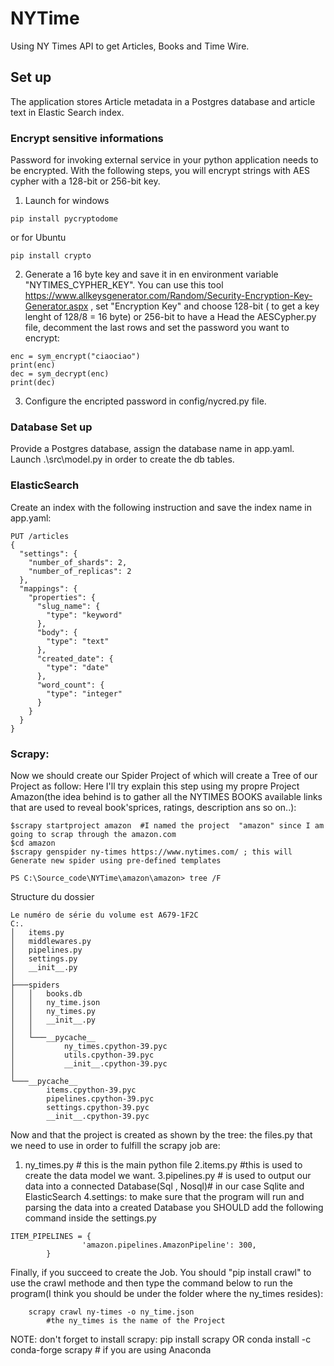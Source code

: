 # NYTime
Using NY Times API to get Articles, Books and Time Wire.
## Set up
The application stores Article metadata in a Postgres database and article text in Elastic Search index.
### Encrypt sensitive informations
Password for invoking external service in your python application needs to be encrypted. With the following steps, you will encrypt strings with AES cypher with a 128-bit or 256-bit key.
1. Launch for windows
```
pip install pycryptodome
```
or for Ubuntu
```
pip install crypto
```
2. Generate a 16 byte key and save it in en environment variable "NYTIMES_CYPHER_KEY". You can use this tool https://www.allkeysgenerator.com/Random/Security-Encryption-Key-Generator.aspx , set "Encryption Key" and choose 128-bit ( to get a key lenght of 128/8 = 16 byte) or 256-bit to have a
Head the AESCypher.py file, decomment the last rows and set the password you want to encrypt:
```
enc = sym_encrypt("ciaociao")
print(enc)
dec = sym_decrypt(enc)
print(dec)
```
3. Configure the encripted password in config/nycred.py file.
### Database Set up
Provide a Postgres database, assign the database name in app.yaml.
Launch .\src\model.py in order to create the db tables.
### ElasticSearch
Create an index with the following instruction and save the index name in app.yaml:
```
PUT /articles
{
  "settings": {
    "number_of_shards": 2,
    "number_of_replicas": 2
  },
  "mappings": {
    "properties": {
      "slug_name": {
        "type": "keyword"
      },
      "body": {
        "type": "text"
      },
      "created_date": {
        "type": "date"
      },
      "word_count": {
        "type": "integer"
      }
    }
  }
}
```
### Scrapy:
Now we should create our Spider Project of which will create a Tree of our Project as follow:
Here I'll try explain this step using my propre Project Amazon(the idea behind is to gather all the NYTIMES BOOKS available links that are used to reveal book'sprices, ratings, description ans so on..):
```
$scrapy startproject amazon  #I named the project  "amazon" since I am going to scrap through the amazon.com
$cd amazon
$scrapy genspider ny-times https://www.nytimes.com/ ; this will Generate new spider using pre-defined templates
```

```
PS C:\Source_code\NYTime\amazon\amazon> tree /F
```
Structure du dossier

```
Le numéro de série du volume est A679-1F2C
C:.
│   items.py
│   middlewares.py
│   pipelines.py
│   settings.py
│   __init__.py
│   
├───spiders
│   │   books.db
│   │   ny_time.json
│   │   ny_times.py
│   │   __init__.py
│   │   
│   └───__pycache__
│           ny_times.cpython-39.pyc
│           utils.cpython-39.pyc
│           __init__.cpython-39.pyc
│
└───__pycache__
        items.cpython-39.pyc
        pipelines.cpython-39.pyc
        settings.cpython-39.pyc
        __init__.cpython-39.pyc
```
Now and that the project is created as shown by the tree: the files.py that we need to use in order to fulfill the scrapy job are:
1. ny_times.py  # this is the main python file
2.items.py  #this is used to create the data model we want.
3.pipelines.py  # is used to output our data into a connected Database(Sql , Nosql)# in our case Sqlite and ElasticSearch
4.settings: to make sure that the program will run and parsing the data into a created Database you SHOULD add the following command inside the settings.py
```
ITEM_PIPELINES = {
                'amazon.pipelines.AmazonPipeline': 300,   
        }
```
Finally, if you succeed to create the Job. You should "pip install crawl" to use the crawl methode and then type the command below to run the program(I think you should be under the folder where the ny_times resides):

        scrapy crawl ny-times -o ny_time.json    
            #the ny_times is the name of the Project 
NOTE: don't forget to install scrapy: 
            pip install scrapy
        OR
    conda install -c conda-forge scrapy  # if you are using Anaconda
